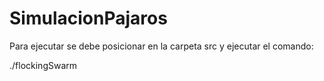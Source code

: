 # SimulacionPajaros


Para ejecutar se debe posicionar en la carpeta src y ejecutar el comando:

./flockingSwarm
